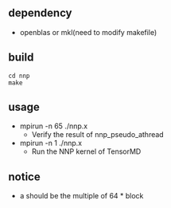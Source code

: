 ## dependency
- openblas or mkl(need to modify makefile)

## build
```shell
cd nnp
make
```

## usage
- mpirun -n 65 ./nnp.x
    - Verify the result of nnp_pseudo_athread
- mpirun -n 1 ./nnp.x
    - Run the NNP kernel of TensorMD

## notice
- a should be the multiple of 64 * block